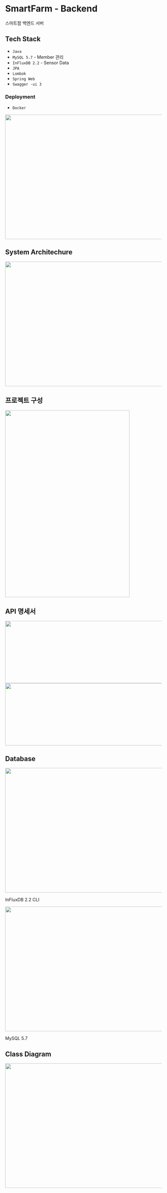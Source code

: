 # SmartFarm - Backend

스마트팜 백엔드 서버

## Tech Stack

- `Java`
- `MySQL 5.7`  - Member 관리
- `InFluxDB 2.2` - Sensor Data
- `JPA`
- `Lombok`
- `Spring Web`
- `Swagger -ui 3`

### Deployment

- `Docker`
<img src="https://user-images.githubusercontent.com/45040095/230765843-b9c6ced2-4a51-44d7-934d-cf54d3efbd26.png" width="600" height="400">

## System Architechure
<img src="https://user-images.githubusercontent.com/45040095/230765941-c81c5c9b-2817-42ba-a15d-5cb5eaba5f66.png" width="600" height="400">


## 프로젝트 구성
<img src="https://user-images.githubusercontent.com/45040095/230766018-7fc385bc-6c50-4971-b4a5-647c1aa9185f.png" width="400" height="600">

## API 명세서
<img src="https://user-images.githubusercontent.com/45040095/230766053-f11a5a9d-df21-4b66-8271-019ca3132de0.png" width="900" height="200">
<img src="https://user-images.githubusercontent.com/45040095/230766060-c044e7b7-f4a5-4235-b5bb-1eebf5e7f189.png" width="900" height="200">


## Database
<img src="https://user-images.githubusercontent.com/45040095/230766121-7534db25-1844-4d80-ba0d-cb47014e8db4.png" width="900" height="400">

InFluxDB 2.2 CLI

<img src="https://user-images.githubusercontent.com/45040095/230766275-3fe4c3b2-d670-413c-8049-8c8ad528d7c9.png" width="900" height="400">

MySQL 5.7 

## Class Diagram
<img src="https://user-images.githubusercontent.com/45040095/230766152-0d5faa8b-1c7a-4bd4-ab40-b16eea967509.png" width="900" height="400">

